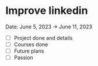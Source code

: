# Improve linkedin

Date: June 5, 2023 → June 11, 2023

- [ ]  Project done and details
- [ ]  Courses done
- [ ]  Future plans
- [ ]  Passion